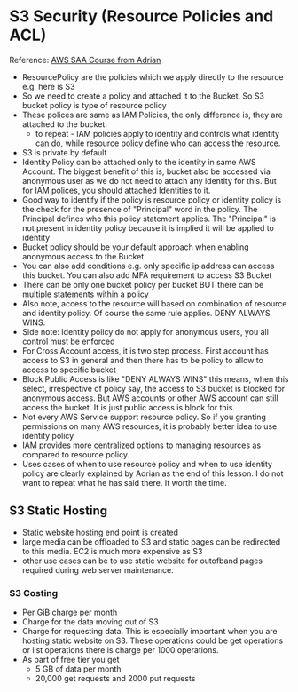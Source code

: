 # S3 Security (Resource Policies and ACL)

Reference: [AWS SAA Course from Adrian](https:://learn.cantrill.io)

* ResourcePolicy are the policies which we apply directly to the resource e.g. here is S3
* So we need to create a policy and attached it to the Bucket. So S3 bucket policy is type of resource policy
* These polices are same as IAM Policies, the only difference is, they are attached to the bucket.
  * to repeat - IAM policies apply to identity and controls what identity can do, while resource policy define who can access the resource. 
* S3 is private by default
* Identity Policy can be attached only to the identity in same AWS Account. The biggest benefit of this is, bucket also be accessed via anonymous user as we do not need to attach any identity for this. But for IAM polices, you should attached Identities to it.
* Good way to identify if the policy is resource policy or identity policy is the check for the presence of "Principal" word in the policy. The Principal defines who this policy statement applies. The "Principal" is not present in identity policy because it is implied it will be applied to identity
* Bucket policy should be your default approach when enabling anonymous access to the Bucket
* You can also add conditions e.g. only specific ip address can access this bucket. You can also add MFA requirement to access S3 Bucket
* There can be only one bucket policy per bucket BUT there can be multiple statements within a policy
* Also note, access to the resource will based on combination of resource and identity policy. Of course the same rule applies. DENY ALWAYS WINS. 
* Side note: Identity policy do not apply for anonymous users, you all control must be enforced
* For Cross Account access, it is two step process. First account has access to S3 in general and then there has to be policy to allow to access to specific bucket
* Block Public Access is like "DENY ALWAYS WINS" this means, when this select, irrespective of policy say, the access to S3 bucket is blocked for anonymous access. But AWS accounts or other AWS account can still access the bucket. It is just public access is block for this.
* Not every AWS Service support resource policy. So if you granting permissions on many AWS resources, it is probably better idea to use identity policy
* IAM provides more centralized options to managing resources as compared to resource policy.
* Uses cases of when to use resource policy and when to use identity policy are clearly explained by Adrian as the end of this lesson. I do not want to repeat what he has said there. It worth the time.

## S3 Static Hosting

* Static website hosting end point is created
* large media can be offloaded to S3 and static pages can be redirected to this media. EC2 is much more expensive as S3
* other use cases can be to use static website for outofband pages required during web server maintenance.

### S3 Costing

* Per GiB charge per month
* Charge for the data moving out of S3
* Charge for requesting data. This is especially important when you are hosting static website on S3. These operations could be get operations or list operations there is charge per 1000 operations.
* As part of free tier you get
  * 5 GB of data per month
  * 20,000 get requests and 2000 put requests